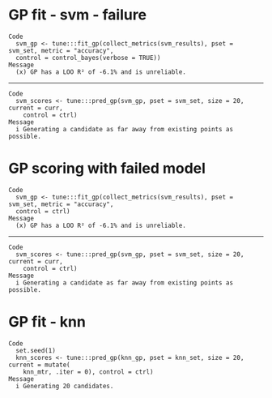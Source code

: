 # GP fit - svm - failure

    Code
      svm_gp <- tune:::fit_gp(collect_metrics(svm_results), pset = svm_set, metric = "accuracy",
      control = control_bayes(verbose = TRUE))
    Message
      (x) GP has a LOO R² of -6.1% and is unreliable.

---

    Code
      svm_scores <- tune:::pred_gp(svm_gp, pset = svm_set, size = 20, current = curr,
        control = ctrl)
    Message
      i Generating a candidate as far away from existing points as possible.

# GP scoring with failed model

    Code
      svm_gp <- tune:::fit_gp(collect_metrics(svm_results), pset = svm_set, metric = "accuracy",
      control = ctrl)
    Message
      (x) GP has a LOO R² of -6.1% and is unreliable.

---

    Code
      svm_scores <- tune:::pred_gp(svm_gp, pset = svm_set, size = 20, current = curr,
        control = ctrl)
    Message
      i Generating a candidate as far away from existing points as possible.

# GP fit - knn

    Code
      set.seed(1)
      knn_scores <- tune:::pred_gp(knn_gp, pset = knn_set, size = 20, current = mutate(
        knn_mtr, .iter = 0), control = ctrl)
    Message
      i Generating 20 candidates.

